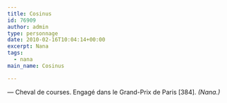 ```yaml
---
title: Cosinus
id: 76909
author: admin
type: personnage
date: 2010-02-16T10:04:14+00:00
excerpt: Nana
tags:
  - nana
main_name: Cosinus

---
```

— Cheval de courses. Engagé dans le Grand-Prix de Paris [384]. _(Nana.)_